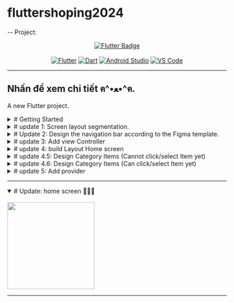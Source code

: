 # fluttershoping2024

--
Project:  
<div align="center">
  <a href="https://flutter.dev/brand">
    <img src="https://img.shields.io/badge/flutter-02569B?style=for-the-badge&logo=flutter" alt="Flutter Badge"/>
  </a>
</div>
<br>
<div align="center">
  <a href="https://skillicons.dev"><img src="https://skillicons.dev/icons?i=flutter" alt="Flutter"/></a>
  <a href="https://skillicons.dev"><img src="https://skillicons.dev/icons?i=dart" alt="Dart"/></a>
  <a href="https://skillicons.dev"><img src="https://skillicons.dev/icons?i=androidstudio" alt="Android Studio"/></a>
  <a href="https://skillicons.dev"><img src="https://skillicons.dev/icons?i=vscode" alt="VS Code"/></a>
</div>

---
## Nhấn để xem chi tiết ฅ^•ﻌ•^ฅ.
A new Flutter project.
<details lose="" align="left">
  <summary>  
  # Getting Started
  </summary>
This project is a starting point for a Flutter application.

A few resources to get you started if this is your first Flutter project:

- [Lab: Write your first Flutter app](https://docs.flutter.dev/get-started/codelab)
- [Cookbook: Useful Flutter samples](https://docs.flutter.dev/cookbook)

For help getting started with Flutter development, view the
[online documentation](https://docs.flutter.dev/), which offers tutorials,
samples, guidance on mobile development, and a full API reference.

---
</details> 

<details lose="" align="left">
  <summary>
    # update 1: Screen layout segmentation.
  </summary>

  ---

<p align="center">
  <img src="https://github.com/rudeusMSK/TeamFlutter_Demo2024/assets/160387470/bb342497-a29c-45c9-9822-3f0e88f08610" alt="Screen layout segmentation" width="600"/>
</p>

Demo 1:

<br>

<p align="center">
  <img src="https://github.com/rudeusMSK/TeamFlutter_Demo2024/assets/160387470/5304de21-49a0-434d-86a2-d27ebe8b2380" width="600"/>
</p> 

---

</details>

<details lose="" align="left">
  <summary>  
  # Update 2: Design the navigation bar according to the Figma template.
  </summary>
<br>
  
  ---

Template Figma here: [Click ! moe moe ฅ^•ﻌ•^ฅ ~!](https://www.figma.com/design/AzwPKLm81SALQlf1J5CzB1/app-shopping-sports?node-id=0-1&t=8lrFv3xbg03qVihm-0)

<p align="center">
  <img src="https://github.com/rudeusMSK/TeamFlutter_Demo2024/assets/160387470/17e97a09-93b1-49a4-9706-7edd1a56f298" width="185"/>
  <img src="https://github.com/rudeusMSK/TeamFlutter_Demo2024/assets/160387470/9f732fc3-c9d8-4643-8f30-1cc25ebe043f" width="600"/>
</p>
<br>

---

</details> 

<details lose="" align="left">
  <summary>  
  # update 3: Add view Controller
  </summary>
  <br>
  
---

<h3> user name is Different 🐸: </h3>
<p align="center">
  <img src="https://github.com/rudeusMSK/TeamFlutter_Demo2024/assets/160387470/e3f14ea2-e32d-4ba2-8ba1-f6cbe6e99dc0" width="600"/>
</p>
<h3> fix and Run: </h3>
<p align="center">
  <img src="https://github.com/rudeusMSK/TeamFlutter_Demo2024/assets/160387470/cb188c61-9913-4df4-bb34-499af23ae987" width="600"/>
</p>

---

</details> 

<details lose="" align="left">
  <summary>  
  # update 4: build Layout Home screen
  </summary>
<br>
<p align="center">
  <img src="https://github.com/rudeusMSK/TeamFlutter_Demo2024/assets/160387470/2afb5844-5ec2-4e88-a1be-9e64307da0f1" width="600"/>
</p>
<hr>
</details> 

<details close="" align="left">
  <summary>  
  # update 4.5: Design Category Items (Cannot click/select Item yet)
  </summary>
<br>
<p align="left">
  <img src="https://github.com/rudeusMSK/TeamFlutter_Demo2024/assets/160387470/70d55076-fa03-4a26-bf63-3741b7243970" width="200"/>
</p>
</details>

<details lose="" align="left">
  <summary>  
  # update 4.6: Design Category Items (Can click/select Item yet)
  </summary>
<br>
<p align="left">
  <img src="https://github.com/rudeusMSK/TeamFlutter_Demo2024/assets/160387470/f1305ef5-2fe8-4c7a-b421-640629d1bc18" width="200"/>
</p>

  ---
  
</details>

<details lose="" align="left">
  <summary>  
  # update 5: Add provider
  </summary>
<br>
delay !

[dowload pakage here](https://pub.dev/packages/provider)

---


</details> 

  ---
  
</details>

<details open="" align="left">
  <summary>  
  # Update: home screen 🙊🙊🙊
  </summary>
<br>
  
  <img src="https://github.com/user-attachments/assets/a63eb844-d351-4c1a-bf08-b78a87b9aa26" width="200"/>

---

</details> 
